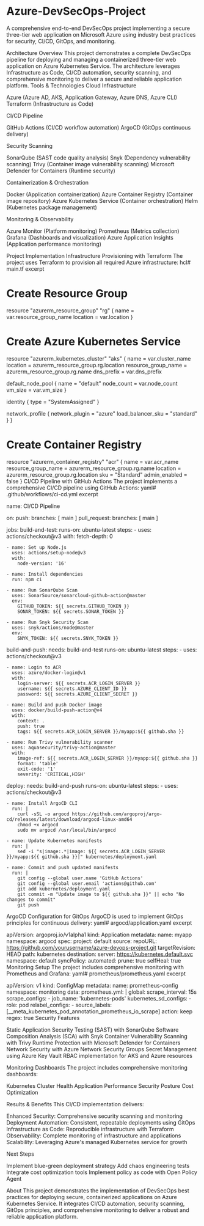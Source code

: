 # Azure-DevSecOps-Project
A comprehensive end-to-end DevSecOps project implementing a secure three-tier web application on Microsoft Azure using industry best practices for security, CI/CD, GitOps, and monitoring.

Architecture Overview
This project demonstrates a complete DevSecOps pipeline for deploying and managing a containerized three-tier web application on Azure Kubernetes Service. The architecture leverages Infrastructure as Code, CI/CD automation, security scanning, and comprehensive monitoring to deliver a secure and reliable application platform.
Tools & Technologies
Cloud Infrastructure

Azure (Azure AD, AKS, Application Gateway, Azure DNS, Azure CLI)
Terraform (Infrastructure as Code)

CI/CD Pipeline

GitHub Actions (CI/CD workflow automation)
ArgoCD (GitOps continuous delivery)

Security Scanning

SonarQube (SAST code quality analysis)
Snyk (Dependency vulnerability scanning)
Trivy (Container image vulnerability scanning)
Microsoft Defender for Containers (Runtime security)

Containerization & Orchestration

Docker (Application containerization)
Azure Container Registry (Container image repository)
Azure Kubernetes Service (Container orchestration)
Helm (Kubernetes package management)

Monitoring & Observability

Azure Monitor (Platform monitoring)
Prometheus (Metrics collection)
Grafana (Dashboards and visualization)
Azure Application Insights (Application performance monitoring)

Project Implementation
Infrastructure Provisioning with Terraform
The project uses Terraform to provision all required Azure infrastructure:
hcl# main.tf excerpt

# Create Resource Group
resource "azurerm_resource_group" "rg" {
  name     = var.resource_group_name
  location = var.location
}

# Create Azure Kubernetes Service
resource "azurerm_kubernetes_cluster" "aks" {
  name                = var.cluster_name
  location            = azurerm_resource_group.rg.location
  resource_group_name = azurerm_resource_group.rg.name
  dns_prefix          = var.dns_prefix

  default_node_pool {
    name       = "default"
    node_count = var.node_count
    vm_size    = var.vm_size
  }

  identity {
    type = "SystemAssigned"
  }

  network_profile {
    network_plugin    = "azure"
    load_balancer_sku = "standard"
  }
}

# Create Container Registry
resource "azurerm_container_registry" "acr" {
  name                = var.acr_name
  resource_group_name = azurerm_resource_group.rg.name
  location            = azurerm_resource_group.rg.location
  sku                 = "Standard"
  admin_enabled       = false
}
CI/CD Pipeline with GitHub Actions
The project implements a comprehensive CI/CD pipeline using GitHub Actions:
yaml# .github/workflows/ci-cd.yml excerpt

name: CI/CD Pipeline

on:
  push:
    branches: [ main ]
  pull_request:
    branches: [ main ]

jobs:
  build-and-test:
    runs-on: ubuntu-latest
    steps:
    - uses: actions/checkout@v3
      with:
        fetch-depth: 0

    - name: Set up Node.js
      uses: actions/setup-node@v3
      with:
        node-version: '16'
    
    - name: Install dependencies
      run: npm ci
    
    - name: Run SonarQube Scan
      uses: SonarSource/sonarcloud-github-action@master
      env:
        GITHUB_TOKEN: ${{ secrets.GITHUB_TOKEN }}
        SONAR_TOKEN: ${{ secrets.SONAR_TOKEN }}
    
    - name: Run Snyk Security Scan
      uses: snyk/actions/node@master
      env:
        SNYK_TOKEN: ${{ secrets.SNYK_TOKEN }}

  build-and-push:
    needs: build-and-test
    runs-on: ubuntu-latest
    steps:
    - uses: actions/checkout@v3
    
    - name: Login to ACR
      uses: azure/docker-login@v1
      with:
        login-server: ${{ secrets.ACR_LOGIN_SERVER }}
        username: ${{ secrets.AZURE_CLIENT_ID }}
        password: ${{ secrets.AZURE_CLIENT_SECRET }}
    
    - name: Build and push Docker image
      uses: docker/build-push-action@v4
      with:
        context: .
        push: true
        tags: ${{ secrets.ACR_LOGIN_SERVER }}/myapp:${{ github.sha }}
    
    - name: Run Trivy vulnerability scanner
      uses: aquasecurity/trivy-action@master
      with:
        image-ref: ${{ secrets.ACR_LOGIN_SERVER }}/myapp:${{ github.sha }}
        format: 'table'
        exit-code: '1'
        severity: 'CRITICAL,HIGH'

  deploy:
    needs: build-and-push
    runs-on: ubuntu-latest
    steps:
    - uses: actions/checkout@v3
    
    - name: Install ArgoCD CLI
      run: |
        curl -sSL -o argocd https://github.com/argoproj/argo-cd/releases/latest/download/argocd-linux-amd64
        chmod +x argocd
        sudo mv argocd /usr/local/bin/argocd
    
    - name: Update Kubernetes manifests
      run: |
        sed -i "s|image:.*|image: ${{ secrets.ACR_LOGIN_SERVER }}/myapp:${{ github.sha }}|" kubernetes/deployment.yaml
    
    - name: Commit and push updated manifests
      run: |
        git config --global user.name 'GitHub Actions'
        git config --global user.email 'actions@github.com'
        git add kubernetes/deployment.yaml
        git commit -m "Update image to ${{ github.sha }}" || echo "No changes to commit"
        git push
ArgoCD Configuration for GitOps
ArgoCD is used to implement GitOps principles for continuous delivery:
yaml# argocd/application.yaml excerpt

apiVersion: argoproj.io/v1alpha1
kind: Application
metadata:
  name: myapp
  namespace: argocd
spec:
  project: default
  source:
    repoURL: https://github.com/yourusername/azure-devops-project.git
    targetRevision: HEAD
    path: kubernetes
  destination:
    server: https://kubernetes.default.svc
    namespace: default
  syncPolicy:
    automated:
      prune: true
      selfHeal: true
Monitoring Setup
The project includes comprehensive monitoring with Prometheus and Grafana:
yaml# prometheus/prometheus.yaml excerpt

apiVersion: v1
kind: ConfigMap
metadata:
  name: prometheus-config
  namespace: monitoring
data:
  prometheus.yml: |
    global:
      scrape_interval: 15s
    scrape_configs:
      - job_name: 'kubernetes-pods'
        kubernetes_sd_configs:
          - role: pod
        relabel_configs:
          - source_labels: [__meta_kubernetes_pod_annotation_prometheus_io_scrape]
            action: keep
            regex: true
Security Features

Static Application Security Testing (SAST) with SonarQube
Software Composition Analysis (SCA) with Snyk
Container Vulnerability Scanning with Trivy
Runtime Protection with Microsoft Defender for Containers
Network Security with Azure Network Security Groups
Secret Management using Azure Key Vault
RBAC implementation for AKS and Azure resources

Monitoring Dashboards
The project includes comprehensive monitoring dashboards:

Kubernetes Cluster Health
Application Performance
Security Posture
Cost Optimization

Results & Benefits
This CI/CD implementation delivers:

Enhanced Security: Comprehensive security scanning and monitoring
Deployment Automation: Consistent, repeatable deployments using GitOps
Infrastructure as Code: Reproducible infrastructure with Terraform
Observability: Complete monitoring of infrastructure and applications
Scalability: Leveraging Azure's managed Kubernetes service for growth

Next Steps

Implement blue-green deployment strategy
Add chaos engineering tests
Integrate cost optimization tools
Implement policy as code with Open Policy Agent

About
This project demonstrates the implementation of DevSecOps best practices for deploying secure, containerized applications on Azure Kubernetes Service. It integrates CI/CD automation, security scanning, GitOps principles, and comprehensive monitoring to deliver a robust and reliable application platform.
